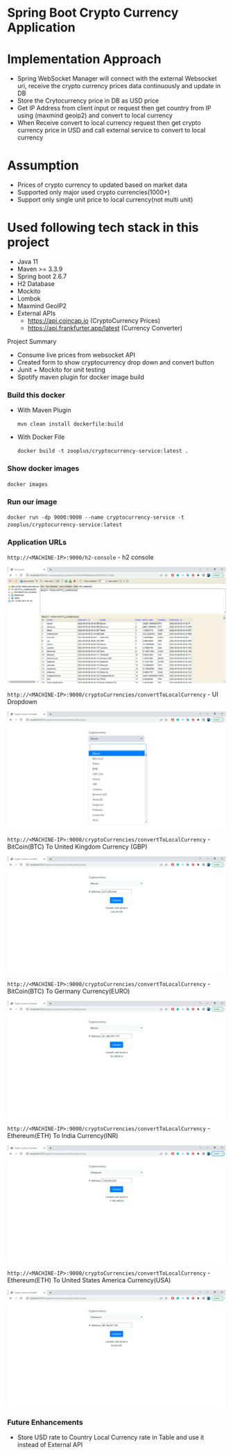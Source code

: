 # Spring Boot Crypto Currency Application

# Implementation Approach

 * Spring WebSocket Manager will connect with the external Websocket uri, receive the crypto currency prices data continuously and update in DB
 * Store the Crytocurrency price in DB as USD price
 * Get IP Address from client input or request then get country from IP using (maxmind geoip2) and convert to local currency
 * When Receive convert to local currency request then get crypto currency price in USD and call external service to convert to local currency

# Assumption
 *  Prices of crypto currency to updated based on market data
 *  Supported only major used crypto currencies(1000+)
 *  Support only single unit price to local currency(not multi unit)
 
# Used following tech stack in this project
   * Java 11
   * Maven >= 3.3.9
   * Spring boot 2.6.7
   * H2 Database
   * Mockito
   * Lombok 
   * Maxmind GeoIP2
   * External APIs
       * https://api.coincap.io (CryptoCurrency Prices)
       * https://api.frankfurter.app/latest (Currency Converter)
 
 
Project Summary
   * Consume live prices from websocket API
   * Created form to show cryptocurrency drop down and convert button
   * Junit + Mockito for unit testing
   * Spotify maven plugin for docker image build
    
### Build this docker
  * With Maven Plugin
  
       `mvn clean install dockerfile:build`
  * With Docker File

      `docker build -t zooplus/cryptocurrency-service:latest .`

### Show docker images
`docker images`

### Run our image
`docker run -dp 9000:9000 --name cryptocurrency-service -t zooplus/cryptocurrency-service:latest`

### Application URLs

   `http://<MACHINE-IP>:9000/h2-console` - h2 console
   
   ![alt text](/sample-results/H2-Console.png)
   
   `http://<MACHINE-IP>:9000/cryptoCurrencies/convertToLocalCurrency` - UI Dropdown
   
   ![alt text](/sample-results/CryptoCurrency_Dropdown.png)
   
   `http://<MACHINE-IP>:9000/cryptoCurrencies/convertToLocalCurrency` - BitCoin(BTC) To United Kingdom Currency (GBP)
   
   ![alt text](/sample-results/BTC_UK.png)
   
   `http://<MACHINE-IP>:9000/cryptoCurrencies/convertToLocalCurrency` - BitCoin(BTC) To Germany Currency(EURO)
      
   ![alt text](/sample-results/BTC_DE.png)
   
   `http://<MACHINE-IP>:9000/cryptoCurrencies/convertToLocalCurrency` - Ethereum(ETH) To India Currency(INR)
      
   ![alt text](/sample-results/ETH_IN.png)   

   `http://<MACHINE-IP>:9000/cryptoCurrencies/convertToLocalCurrency` - Ethereum(ETH) To United States America Currency(USA)
      
   ![alt text](/sample-results/ETH_US.png)   
   
### Future Enhancements
  * Store USD rate to Country Local Currency rate in Table and use it instead of External API
